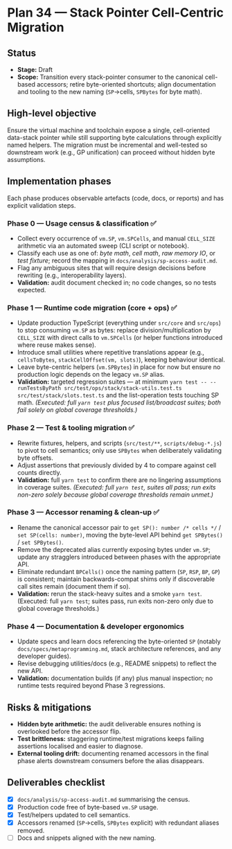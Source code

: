# Plan 34 — Stack Pointer Cell-Centric Migration

## Status
- **Stage:** Draft
- **Scope:** Transition every stack-pointer consumer to the canonical cell-based accessors; retire byte-oriented shortcuts; align documentation and tooling to the new naming (`SP`→cells, `SPBytes` for byte math).

## High-level objective
Ensure the virtual machine and toolchain expose a single, cell-oriented data-stack pointer while still supporting byte calculations through explicitly named helpers. The migration must be incremental and well-tested so downstream work (e.g., GP unification) can proceed without hidden byte assumptions.

## Implementation phases
Each phase produces observable artefacts (code, docs, or reports) and has explicit validation steps.

### Phase 0 — Usage census & classification ✅
- Collect every occurrence of `vm.SP`, `vm.SPCells`, and manual `CELL_SIZE` arithmetic via an automated sweep (CLI script or notebook).
- Classify each use as one of: *byte math*, *cell math*, *raw memory IO*, or *test fixture*; record the mapping in `docs/analysis/sp-access-audit.md`.
- Flag any ambiguous sites that will require design decisions before rewriting (e.g., interoperability layers).
- **Validation:** audit document checked in; no code changes, so no tests expected.

### Phase 1 — Runtime code migration (core + ops) ✅
- Update production TypeScript (everything under `src/core` and `src/ops`) to stop consuming `vm.SP` as bytes: replace division/multiplication by `CELL_SIZE` with direct calls to `vm.SPCells` (or helper functions introduced where reuse makes sense).
- Introduce small utilities where repetitive translations appear (e.g., `cellsToBytes`, `stackCellOffset(vm, slots)`), keeping behaviour identical.
- Leave byte-centric helpers (`vm.SPBytes`) in place for now but ensure no production logic depends on the legacy `vm.SP` alias.
- **Validation:** targeted regression suites — at minimum `yarn test -- --runTestsByPath src/test/ops/stack/stack-utils.test.ts src/test/stack/slots.test.ts` and the list-operation tests touching SP math. *(Executed: full `yarn test` plus focused list/broadcast suites; both fail solely on global coverage thresholds.)*

### Phase 2 — Test & tooling migration ✅
- Rewrite fixtures, helpers, and scripts (`src/test/**`, `scripts/debug-*.js`) to pivot to cell semantics; only use `SPBytes` when deliberately validating byte offsets.
- Adjust assertions that previously divided by 4 to compare against cell counts directly.
- **Validation:** full `yarn test` to confirm there are no lingering assumptions in coverage suites. *(Executed: full `yarn test`, suites all pass; run exits non-zero solely because global coverage thresholds remain unmet.)*

### Phase 3 — Accessor renaming & clean-up ✅
- Rename the canonical accessor pair to `get SP(): number /* cells */` / `set SP(cells: number)`, moving the byte-level API behind `get SPBytes()` / `set SPBytes()`.
- Remove the deprecated alias currently exposing bytes under `vm.SP`; update any stragglers introduced between phases with the appropriate API.
- Eliminate redundant `BPCells()` once the naming pattern (`SP`, `RSP`, `BP`, `GP`) is consistent; maintain backwards-compat shims only if discoverable call sites remain (document them if so).
- **Validation:** rerun the stack-heavy suites and a smoke `yarn test`. (Executed: full `yarn test`; suites pass, run exits non-zero only due to global coverage thresholds.)

### Phase 4 — Documentation & developer ergonomics
- Update specs and learn docs referencing the byte-oriented `SP` (notably `docs/specs/metaprogramming.md`, stack architecture references, and any developer guides).
- Revise debugging utilities/docs (e.g., README snippets) to reflect the new API.
- **Validation:** documentation builds (if any) plus manual inspection; no runtime tests required beyond Phase 3 regressions.

## Risks & mitigations
- **Hidden byte arithmetic:** the audit deliverable ensures nothing is overlooked before the accessor flip.
- **Test brittleness:** staggering runtime/test migrations keeps failing assertions localised and easier to diagnose.
- **External tooling drift:** documenting renamed accessors in the final phase alerts downstream consumers before the alias disappears.

## Deliverables checklist
- [x] `docs/analysis/sp-access-audit.md` summarising the census.
- [x] Production code free of byte-based `vm.SP` usage.
- [x] Test/helpers updated to cell semantics.
- [x] Accessors renamed (`SP`→cells, `SPBytes` explicit) with redundant aliases removed.
- [ ] Docs and snippets aligned with the new naming.
